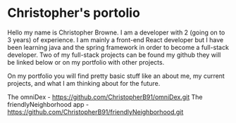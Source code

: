 # Christopher's portolio

Hello my name is Christopher Browne. I am a developer with 2 (going on to 3 years) of experience. I am mainly a front-end React developer but I have been learning java and the spring framework in order to become a full-stack developer. Two of my full-stack projects can be found my github they will be linked below or on my portfolio with other projects.

On my portfolio you will find pretty basic stuff like an about me, my current projects, and what I am thinking about for the future.

The omniDex - https://github.com/ChristopherB91/omniDex.git
The friendlyNeighborhood app - https://github.com/ChristopherB91/friendlyNeighborhood.git
